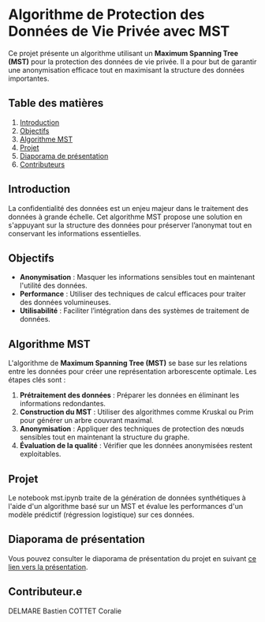 # Algorithme de Protection des Données de Vie Privée avec MST

Ce projet présente un algorithme utilisant un **Maximum Spanning Tree (MST)** pour la protection des données de vie privée. Il a pour but de garantir une anonymisation efficace tout en maximisant la structure des données importantes.

## Table des matières

1. [Introduction](#introduction)
2. [Objectifs](#objectifs)
3. [Algorithme MST](#algorithme-mst)
4. [Projet](#projet)
6. [Diaporama de présentation](#diaporama-de-présentation)
7. [Contributeurs](#contributeurs)

## Introduction

La confidentialité des données est un enjeu majeur dans le traitement des données à grande échelle. Cet algorithme MST propose une solution en s'appuyant sur la structure des données pour préserver l’anonymat tout en conservant les informations essentielles.

## Objectifs

- **Anonymisation** : Masquer les informations sensibles tout en maintenant l'utilité des données.
- **Performance** : Utiliser des techniques de calcul efficaces pour traiter des données volumineuses.
- **Utilisabilité** : Faciliter l’intégration dans des systèmes de traitement de données.

## Algorithme MST

L'algorithme de **Maximum Spanning Tree (MST)** se base sur les relations entre les données pour créer une représentation arborescente optimale. Les étapes clés sont :

1. **Prétraitement des données** : Préparer les données en éliminant les informations redondantes.
2. **Construction du MST** : Utiliser des algorithmes comme Kruskal ou Prim pour générer un arbre couvrant maximal.
3. **Anonymisation** : Appliquer des techniques de protection des nœuds sensibles tout en maintenant la structure du graphe.
4. **Évaluation de la qualité** : Vérifier que les données anonymisées restent exploitables.

## Projet 

Le notebook mst.ipynb traite de la génération de données synthétiques à l'aide d'un algorithme basé sur un MST et évalue les performances d'un modèle prédictif (régression logistique) sur ces données.


## Diaporama de présentation

Vous pouvez consulter le diaporama de présentation du projet en suivant [ce lien vers la présentation](presentation.pdf).


## Contributeur.e

DELMARE Bastien 
COTTET  Coralie